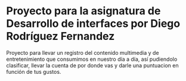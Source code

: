 <h1>Proyecto para la asignatura de Desarrollo de interfaces por Diego Rodríguez Fernandez</h1>

Proyecto para llevar un registro del contenido multimedia y de entretenimiento que consumimos en nuestro día a día,
así pudiendolo clasificar, llevar la cuenta de por donde vas y darle una puntuacion en función de tus gustos.
